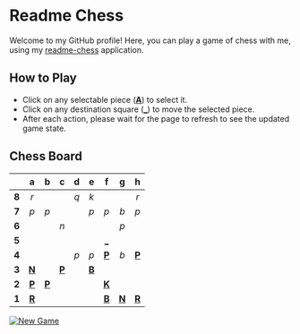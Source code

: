 # Readme Chess

Welcome to my GitHub profile! Here, you can play a game of chess with me, using my [readme-chess](https://github.com/grim-kalman/readme-chess) application.

## How to Play

- Click on any selectable piece ([**A**]()) to select it.
- Click on any destination square ([**_**]()) to move the selected piece.
- After each action, please wait for the page to refresh to see the updated game state.

## Chess Board
|     |  a  |  b  |  c  |  d  |  e  |  f  |  g  |  h  |
|:---:|:---:|:---:|:---:|:---:|:---:|:---:|:---:|:---:|
|  **8**  |  _r_  |     |     |  _q_  |  _k_  |     |     |  _r_  |
|  **7**  |  _p_  |  _p_  |     |     |  _p_  |  _p_  |  _b_  |  _p_  |
|  **6**  |     |     |  _n_  |     |     |     |  _p_  |     |
|  **5**  |     |     |     |     |     |  [_](https://readmechess.azurewebsites.net/play?move=f4f5)  |     |     |
|  **4**  |     |     |     |  _p_  |  _p_  |  [**P**](https://readmechess.azurewebsites.net/select?square=f4)  |  _b_  |  [**P**](https://readmechess.azurewebsites.net/select?square=h4)  |
|  **3**  |  [**N**](https://readmechess.azurewebsites.net/select?square=a3)  |     |  [**P**](https://readmechess.azurewebsites.net/select?square=c3)  |     |  [**B**](https://readmechess.azurewebsites.net/select?square=e3)  |     |     |     |
|  **2**  |  [**P**](https://github.com/grim-kalman)  |  [**P**](https://readmechess.azurewebsites.net/select?square=b2)  |     |     |     |  [**K**](https://readmechess.azurewebsites.net/select?square=f2)  |     |     |
|  **1**  |  [**R**](https://readmechess.azurewebsites.net/select?square=a1)  |     |     |     |     |  [**B**](https://readmechess.azurewebsites.net/select?square=f1)  |  [**N**](https://readmechess.azurewebsites.net/select?square=g1)  |  [**R**](https://readmechess.azurewebsites.net/select?square=h1)  |

[![New Game](https://img.shields.io/badge/New_Game-4CAF50)](https://readmechess.azurewebsites.net/new)